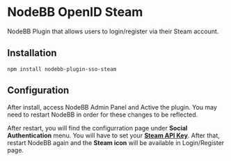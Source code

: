 # NodeBB OpenID Steam

NodeBB Plugin that allows users to login/register via their Steam account.

## Installation

    npm install nodebb-plugin-sso-steam

## Configuration

After install, access NodeBB Admin Panel and Active the plugin. You may need to restart NodeBB in order for these changes to be reflected.

After restart, you will find the configurration page under **Social Authentication** menu. You will have to set your [**Steam API Key**](http://steamcommunity.com/dev/apikey). After that, restart NodeBB again and the **Steam icon** will be available in Login/Register page.